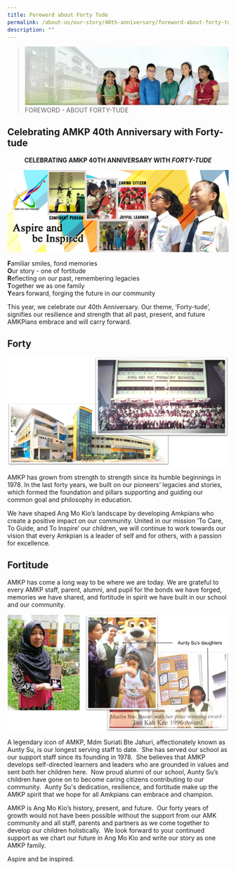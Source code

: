 ```yaml
---
title: Foreword about Forty Tude
permalink: /about-us/our-story/40th-anniversary/foreword-about-forty-tude/
description: ""
---
```

> ![](/images/About%20Us/banner2-with%20bg.jpg)
>FOREWORD - ABOUT FORTY-TUDE


## Celebrating AMKP 40th Anniversary with Forty-tude


<b><center>CELEBRATING AMKP 40TH ANNIVERSARY WITH <i>FORTY-TUDE</i></center></b>
	
![](/images/About%20Us/40th%20Anniversary/Banner.png)
	
	
**F**amiliar smiles, fond memories  <br>
**O**ur story - one of fortitude<br>
**R**eflecting on our past, remembering legacies<br>
**T**ogether we as one family<br>
**Y**ears forward, forging the future in our community

This year, we celebrate our 40th Anniversary. Our theme, ‘Forty-tude’, signifies our resilience and strength that all past, present, and future AMKPians embrace and will carry forward.


## Forty

![](/images/About%20Us/40th%20Anniversary/Humblebeginningstonow.png)

AMKP has grown from strength to strength since its humble beginnings in 1978. In the last forty years, we built on our pioneers’ legacies and stories, which formed the foundation and pillars supporting and guiding our common goal and philosophy in education.  
  
We have shaped Ang Mo Kio’s landscape by developing Amkpians who create a positive impact on our community. United in our mission ’To Care, To Guide, and To Inspire’ our children, we will continue to work towards our vision that every Amkpian is a leader of self and for others, with a passion for excellence.

## Fortitude


AMKP has come a long way to be where we are today. We are grateful to every AMKP staff, parent, alumni, and pupil for the bonds we have forged, memories we have shared, and fortitude in spirit we have built in our school and our community.

![](/images/About%20Us/40th%20Anniversary/foreword%20about%20forty%20tude%203.jpg)

A legendary icon of AMKP, Mdm Suriati Bte Jahuri, affectionately known as Aunty Su, is our longest serving staff to date.  She has served our school as our support staff since its founding in 1978.  She believes that AMKP develops self-directed learners and leaders who are grounded in values and sent both her children here.  Now proud alumni of our school, Aunty Su’s children have gone on to become caring citizens contributing to our community.  Aunty Su's dedication, resilience, and fortitude make up the AMKP spirit that we hope for all Amkpians can embrace and champion.  

AMKP is Ang Mo Kio’s history, present, and future.  Our forty years of growth would not have been possible without the support from our AMK community and all staff, parents and partners as we come together to develop our children holistically.  We look forward to your continued support as we chart our future in Ang Mo Kio and write our story as one AMKP family. 

Aspire and be inspired.